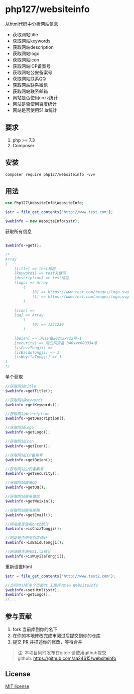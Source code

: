

# php127/websiteinfo

从html代码中分析网站信息

- 获取网站title
- 获取网站keywords
- 获取网站description
- 获取网站logo
- 获取网站icon
- 获取网站ICP备案号
- 获取网站公安备案号
- 获取网站联系QQ
- 获取网站联系微信
- 获取网站联系邮箱
- 网站是否使用cnzz统计
- 网站是否使用百度统计
- 网站是否使用51.la统计

## 要求

1. php >= 7.3
2. Composer

## 安装

```shell
composer require php127/websiteinfo -vvv
```
## 用法

```php
use Php127\WebsiteInfo\WebsiteInfo;

$str = file_get_contents('http://www.test.com');

$webinfo = new WebsiteInfo($str);
```

获取所有信息

```php

$webinfo->get();

/*
Array
(
    [title] => test标题
    [keywords] => test关健词
    [description] => test描述
    [logo] => Array
        (
            [0] => https://www.test.com/images/logo.svg
            [1] => https://www.test.com/images/logo.svg
        )

    [icon] => 
    [qq] => Array
        (
            [0] => 1231230
        )

    [beian] => 沪ICP备202xxx722号-1
    [security] => 皖公网安备 340xxx000334号
    [isCnzzTongji] => 
    [isBaiduTongji] => 1
    [isWuyilaTongji] => 1
)
*/

```

单个获取

```php
//获取网站title
$webinfo->getTitle();

//获取网站keywords
$webinfo->getKeywords();

//获取网站description
$webinfo->getDescription();

//获取网站logo
$webinfo->getLogo();

//获取网站icon
$webinfo->getIcon();

//获取网站ICP备案号
$webinfo->getBeian();

//获取网站公安备案号
$webinfo->getSecurity();

//获取网站联系QQ
$webinfo->getQQ();

//获取网站联系微信
$webinfo->getWeixin();

//获取网站联系邮箱
$webinfo->getEmail();

//网站是否使用cnzz统计
$webinfo->isCnzzTongji();

//网站是否使用百度统计
$webinfo->isBaiduTongji();

//网站是否使用51.la统计
$webinfo->isWuyilaTongji();
```

重新设置html

```php
$str = file_get_contents('http://www.test2.com');

//当同时分析多个页面时,无需再次new WebsiteInfo
$webinfo->setHtml($str);
$webinfo->getLogo();
//...
```

## 参与贡献

1. fork 当前库到你的名下
3. 在你的本地修改完成审阅过后提交到你的仓库
4. 提交 PR 并描述你的修改，等待合并
> 注: 本项目同时发布在gitee 请使用github提交      
> github: https://github.com/aa24615/websiteinfo

## License

[MIT license](https://opensource.org/licenses/MIT)
